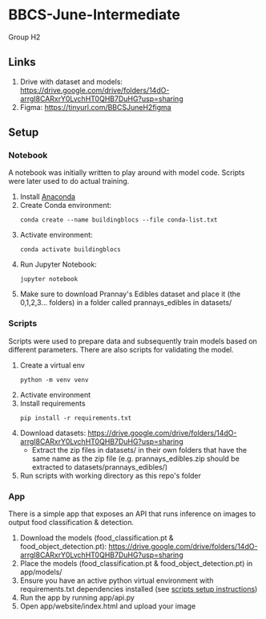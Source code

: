 # BBCS-June-Intermediate
Group H2

## Links

1. Drive with dataset and models: https://drive.google.com/drive/folders/14dO-arrgI8CARxrY0LvchHT0QHB7DuHG?usp=sharing
1. Figma: https://tinyurl.com/BBCSJuneH2figma

## Setup

### Notebook

A notebook was initially written to play around with model code. Scripts were later used to do actual training.

1. Install [Anaconda](https://docs.anaconda.com/free/anaconda/install/)
1. Create Conda environment:
    ```
    conda create --name buildingblocs --file conda-list.txt
    ```
1. Activate environment:
    ```
    conda activate buildingblocs
    ```
1. Run Jupyter Notebook:
    ```
    jupyter notebook
    ```
1. Make sure to download Prannay's Edibles dataset and place it (the 0,1,2,3... folders) in a folder called prannays_edibles in datasets/

### Scripts

Scripts were used to prepare data and subsequently train models based on different parameters. There are also scripts for validating the model.

1. Create a virtual env
    ```
    python -m venv venv
    ```
1. Activate environment
1. Install requirements
    ```
    pip install -r requirements.txt
    ```
1. Download datasets: https://drive.google.com/drive/folders/14dO-arrgI8CARxrY0LvchHT0QHB7DuHG?usp=sharing
    - Extract the zip files in datasets/ in their own folders that have the same name as the zip file (e.g. prannays_edibles.zip should be extracted to datasets/prannays_edibles/)
1. Run scripts with working directory as this repo's folder

### App

There is a simple app that exposes an API that runs inference on images to output food classification & detection.

1. Download the models (food_classification.pt & food_object_detection.pt): https://drive.google.com/drive/folders/14dO-arrgI8CARxrY0LvchHT0QHB7DuHG?usp=sharing
1. Place the models (food_classification.pt & food_object_detection.pt) in app/models/
1. Ensure you have an active python virtual environment with requirements.txt dependencies installed (see [scripts setup instructions](#scripts))
1. Run the app by running app/api.py
1. Open app/website/index.html and upload your image
